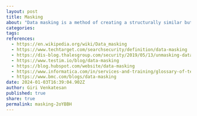 ```yaml
---
layout: post
title: Masking
about: "Data masking is a method of creating a structurally similar but inauthentic version of an organization's data that can be used for purposes such as software testing and user training. The purpose is to protect the actual data while having a functional substitute for occasions when the real data is not required."
categories:
tags:
references:
  - https://en.wikipedia.org/wiki/Data_masking
  - https://www.techtarget.com/searchsecurity/definition/data-masking
  - https://dis-blog.thalesgroup.com/security/2019/05/13/unmasking-data-masking
  - https://www.testim.io/blog/data-masking
  - https://blog.hubspot.com/website/data-masking
  - https://www.informatica.com/in/services-and-training/glossary-of-terms/data-masking-definition.html
  - https://www.bmc.com/blogs/data-masking
date: 2024-01-03T16:39:04.902Z
author: Giri Venkatesan
published: true
share: true
permalink: masking-2oYBBH
---
```

